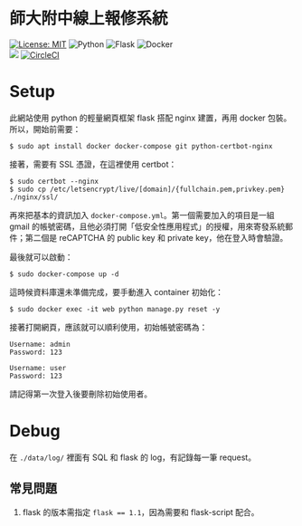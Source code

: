 # 師大附中線上報修系統
[![License: MIT](https://img.shields.io/badge/License-MIT-yellow.svg?style=for-the-badge)](https://opensource.org/licenses/MIT)
<img alt="Python" src="https://img.shields.io/badge/python-%2314354C.svg?style=for-the-badge&logo=python&logoColor=white"/>
<img alt="Flask" src="https://img.shields.io/badge/flask-%23000.svg?style=for-the-badge&logo=flask&logoColor=white"/>
<img alt="Docker" src="https://img.shields.io/badge/docker-%230db7ed.svg?style=for-the-badge&logo=docker&logoColor=white"/>  
<img src="https://www.code-inspector.com/project/23019/status/svg">
[![CircleCI](https://circleci.com/gh/HSNU-websites/repair_system.svg?style=shield)](https://circleci.com/gh/HSNU-websites/repair_system)

# Setup
此網站使用 python 的輕量網頁框架 flask 搭配 nginx 建置，再用 docker 包裝。  
所以，開始前需要：
```shell
$ sudo apt install docker docker-compose git python-certbot-nginx
```
接著，需要有 SSL 憑證，在這裡使用 certbot：
```shell
$ sudo certbot --nginx
$ sudo cp /etc/letsencrypt/live/[domain]/{fullchain.pem,privkey.pem} ./nginx/ssl/
```
再來把基本的資訊加入 `docker-compose.yml`。第一個需要加入的項目是一組 gmail 的帳號密碼，且他必須打開「低安全性應用程式」的授權，用來寄發系統郵件；第二個是 reCAPTCHA 的 public key 和 private key，他在登入時會驗證。  

最後就可以啟動：
```
$ sudo docker-compose up -d
```
這時候資料庫還未準備完成，要手動進入 container 初始化：
```
$ sudo docker exec -it web python manage.py reset -y
```
接著打開網頁，應該就可以順利使用，初始帳號密碼為：
```
Username: admin
Password: 123
```
```
Username: user
Password: 123
```
請記得第一次登入後要刪除初始使用者。

# Debug
在 `./data/log/` 裡面有 SQL 和 flask 的 log，有記錄每一筆 request。
## 常見問題
1. flask 的版本需指定 `flask == 1.1`，因為需要和 flask-script 配合。
